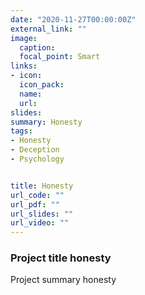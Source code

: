 ```yaml
---
date: "2020-11-27T00:00:00Z"
external_link: ""
image:
  caption: 
  focal_point: Smart
links:
- icon: 
  icon_pack: 
  name: 
  url: 
slides: 
summary: Honesty
tags:
- Honesty
- Deception
- Psychology


title: Honesty
url_code: ""
url_pdf: ""
url_slides: ""
url_video: ""
---
```


<h3> Project title honesty </h3> 


Project summary honesty